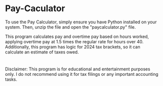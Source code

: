 # Pay-Caculator
To use the Pay Calculator, simply ensure you have Python installed on your system. Then, unzip the file and open the "paycalculator.py" file.

This program calculates pay and overtime pay based on hours worked, applying overtime pay at 1.5 times the regular rate for hours over 40. 
Additionally, this program has logic for 2024 tax brackets, so it can calculate an estimate of taxes owed.
#
Disclaimer: This program is for educational and entertainment purposes only. I do not recommend using it for tax filings or any important accounting tasks.
